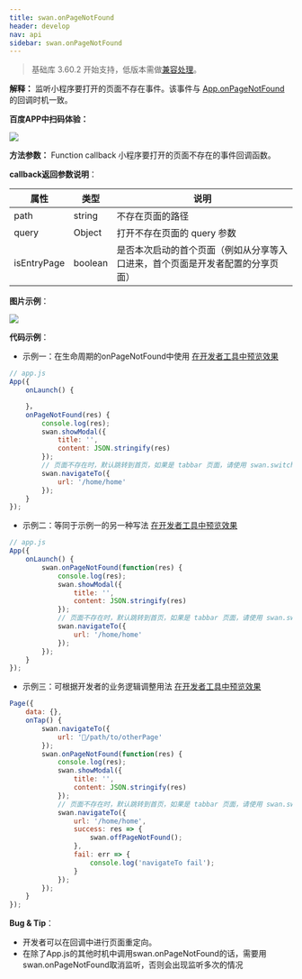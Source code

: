 ```yaml
---
title: swan.onPageNotFound
header: develop
nav: api
sidebar: swan.onPageNotFound
---
```



> 基础库 3.60.2 开始支持，低版本需做[兼容处理](https://smartprogram.baidu.com/docs/develop/swan/compatibility/)。

**解释：** 监听小程序要打开的页面不存在事件。该事件与 [App.onPageNotFound](/develop/framework/app_service_register/) 的回调时机一致。

**百度APP中扫码体验：**

<img src="https://b.bdstatic.com/miniapp/assets/images/doc_demo/onPageNotFound.png"  class="demo-qrcode-image" />

**方法参数：** Function callback
小程序要打开的页面不存在的事件回调函数。

**callback返回参数说明**：

|属性|类型|说明|
|----|----|----|
|path|string|不存在页面的路径|
|query|Object|打开不存在页面的 query 参数|
|isEntryPage|boolean|是否本次启动的首个页面（例如从分享等入口进来，首个页面是开发者配置的分享页面）|

**图片示例**：

<div class="m-doc-custom-examples">
    <div class="m-doc-custom-examples-correct">
        <img src="https://b.bdstatic.com/miniapp/images/onPageNotFound.gif">
    </div>
    <div class="m-doc-custom-examples-correct">
        <img src=" ">
    </div>
    <div class="m-doc-custom-examples-correct">
        <img src=" ">
    </div>     
</div>

**代码示例**：

* 示例一：在生命周期的onPageNotFound中使用 
<a href="swanide://fragment/1e8c3ffbb08f5f2ad67a325f4e4f8c231572839598490" title="在开发者工具中预览效果" target="_self">在开发者工具中预览效果</a>

```js
// app.js
App({
    onLaunch() {

    }，
    onPageNotFound(res) {
        console.log(res);
        swan.showModal({
            title: '',
            content: JSON.stringify(res)
        });
        // 页面不存在时，默认跳转到首页，如果是 tabbar 页面，请使用 swan.switchTab 进行跳转
        swan.navigateTo({
            url: '/home/home'
        });
    }
});

```

* 示例二：等同于示例一的另一种写法 
<a href="swanide://fragment/7d29139d4769344ee69353e82515a0151572839669563" title="在开发者工具中预览效果" target="_self">在开发者工具中预览效果</a>

```js
// app.js
App({
    onLaunch() {
        swan.onPageNotFound(function(res) {
            console.log(res);
            swan.showModal({
                title: '',
                content: JSON.stringify(res)
            });
            // 页面不存在时，默认跳转到首页，如果是 tabbar 页面，请使用 swan.switchTab 进行跳转
            swan.navigateTo({
                url: '/home/home'
            });
        });
    }
});

```

* 示例三：可根据开发者的业务逻辑调整用法 
<a href="swanide://fragment/eba6e1bd8fa9b56e7cb4c8815253db271572847251493" title="在开发者工具中预览效果" target="_self">在开发者工具中预览效果</a>

```js
Page({
    data: {},
    onTap() {
        swan.navigateTo({
            url: '/path/to/otherPage'
        });
        swan.onPageNotFound(function(res) {
            console.log(res);
            swan.showModal({
                title: '',
                content: JSON.stringify(res)
            });
            // 页面不存在时，默认跳转到首页，如果是 tabbar 页面，请使用 swan.switchTab 进行跳转
            swan.navigateTo({
                url: '/home/home',
                success: res => {
                    swan.offPageNotFound();
                },
                fail: err => {
                    console.log('navigateTo fail');
                }
            });
        });
    }
});

```

**Bug & Tip**：

- 开发者可以在回调中进行页面重定向。
- 在除了App.js的其他时机中调用swan.onPageNotFound的话，需要用swan.onPageNotFound取消监听，否则会出现监听多次的情况
